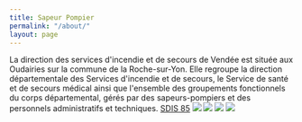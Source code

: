 ```yaml
---
title: Sapeur Pompier
permalink: "/about/"
layout: page
---
```


La direction des services d'incendie et de secours de Vendée est située aux Oudairies sur la commune de la Roche-sur-Yon. Elle regroupe la direction départementale des Services d'incendie et de secours, le Service de santé et de secours médical ainsi que l'ensemble des groupements fonctionnels du corps départemental, gérés par des sapeurs-pompiers et des personnels administratifs et techniques.
[SDIS 85](http://www.sdis85.com/notre-organisation/organisation-fonctionnelle/)
<img src="../img/IMG_20170812_110517.png"> <img src="../img/IMG_20170603_171529.png">
<img src="../img/IMG_20170708_112116.png"> <img src="../img/IMG_20170822_210049.png">
